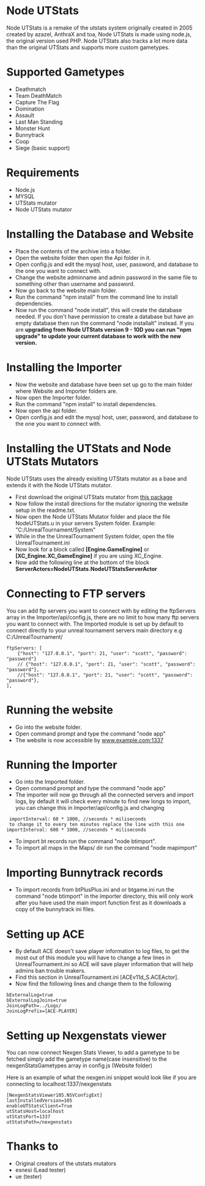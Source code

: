 # Node UTStats
Node UTStats is a remake of the utstats system originally created in 2005 created by azazel, AnthraX and toa, Node UTStats is made using node.js, the original version used PHP. Node UTStats also tracks a lot more data than the original UTStats and supports more custom gametypes.


# Supported Gametypes
- Deathmatch
- Team DeathMatch
- Capture The Flag
- Domination
- Assault
- Last Man Standing
- Monster Hunt
- Bunnytrack
- Coop
- Siege (basic support)


# Requirements 
- Node.js
- MYSQL
- UTStats mutator
- Node UTStats mutator


# Installing the Database and Website

- Place the contents of the archive into a folder.
- Open the website folder then open the Api folder in it.
- Open config.js and edit the mysql host, user, password, and database to the one you want to connect with.
- Change the website adminname and admin password in the same file to something other than username and password.
- Now go back to the website main folder.
- Run the command "npm install" from the command line to install dependencies.
- Now run the command "node install", this will create the database needed. If you don't have permission to create a database but have an empty database then run the command "node installalt" instead. If you are **upgrading from Node UTStats version 9 - 10D you can run "npm upgrade" to update your current database to work with the new version.**

# Installing the Importer

- Now the website and database have been set up go to the main folder where Website and Importer folders are.
- Now open the Importer folder.
- Run the command "npm install" to install dependencies.
- Now open the api folder.
- Open config.js and edit the mysql host, user, password, and database to the one you want to connect with.

# Installing the UTStats and Node UTStats Mutators
Node UTStats uses the already exisiting UTStats mutator as a base and extends it with the Node UTStats mutator.
- First download the original UTStats mutator from [this package](http://ut-files.com/index.php?dir=Stats/&file=utstats_beta428.zip, "UTStats 428")
- Now follow the install directions for the mutator ignoring the website setup in the readme.txt.
- Now open the Node UTStats Mutator folder and place the file NodeUTStats.u in your servers System folder. Example: "C:/UnrealTournament/System"
- While in the the UnrealTournament System folder, open the file UnrealTournament.ini
- Now look for a block called **[Engine.GameEngine]** or **[XC_Engine.XC_GameEngine]** if you are using XC_Engine.
- Now add the following line at the bottom of the block **ServerActors=NodeUTStats.NodeUTStatsServerActor**

# Connecting to FTP servers

You can add ftp servers you want to connect with by editing the ftpServers array in the Importer/api/config.js, there are no limit to how many ftp servers you want to connect with. The Imported module is set up
by default to connect directly to your unreal tournament servers main directory e.g C:/UnrealTournament/
```
ftpServers: [
    {"host": "127.0.0.1", "port": 21, "user": "scott", "password": "password"}
    // {"host": "127.0.0.1", "port": 21, "user": "scott", "password": "password"},
    //{"host": "127.0.0.1", "port": 21, "user": "scott", "password": "password"},
],
```


# Running the website
- Go into the website folder.
- Open command prompt and type the command "node app"
- The website is now accessible by www.example.com:1337

# Running the Importer

- Go into the Imported folder.
- Open command prompt and type the command "node app"
- The importer will now go through all the connected servers and import logs, by default it will check every minute to find new longs to import, you can change this in Importer/api/config.js and changing 
```
 importInterval: 60 * 1000, //seconds * miliseconds
 to change it to every ten minutes replace the line with this one
importInterval: 600 * 1000, //seconds * miliseconds
```
- To import bt records run the command "node btimport".
- To import all maps in the Maps/ dir run the command "node mapimport"


# Importing Bunnytrack records
- To import records from btPlusPlus.ini and or btgame.ini run the command "node btimport" in the importer directory, this will only work after you have used the main import function first as it downloads a copy of the bunnytrack ini files.

# Setting up ACE

- By default ACE doesn't save player information to log files, to get the most out of this module you will have to change a few lines in UnrealTournament.ini so ACE will save player information that will help admins ban trouble makers.
- Find this section in UnrealTournament.ini [ACEv11d_S.ACEActor].
- Now find the following lines and change them to the following
```
bExternalLog=true
bExternalLogJoins=true
JoinLogPath=../Logs/
JoinLogPrefix=[ACE-PLAYER]
```

# Setting up Nexgenstats viewer
You can now connect Nexgen Stats Viewer, to add a gametype to be fetched simply add the gametype name(case insensitive) to the nexgenStatsGametypes array in config.js (Website folder)

Here is an example of what the nexgen.ini snippet would look like if you are connecting to localhost:1337/nexgenstats
```
[NexgenStatsViewer105.NSVConfigExt]
lastInstalledVersion=105
enableUTStatsClient=True
utStatsHost=localhost
utStatsPort=1337
utStatsPath=/nexgenstats
```

# Thanks to
- Original creators of the utstats mutators
- esnesi (Lead tester)
- ue (tester)